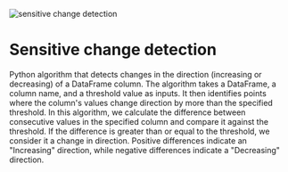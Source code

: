 ![sensitive change detection](https://github.com/edwardabah29/trend_detection/assets/98519652/23d1fcd6-35a4-4d29-a676-3995e9f03336)

# Sensitive change detection

Python algorithm that detects changes in the direction (increasing or decreasing) of a DataFrame column. The algorithm takes a DataFrame, a column name, and a threshold value as inputs. It then identifies points where the column's values change direction by more than the specified threshold.
In this algorithm, we calculate the difference between consecutive values in the specified column and compare it against the threshold. If the difference is greater than or equal to the threshold, we consider it a change in direction. Positive differences indicate an "Increasing" direction, while negative differences indicate a "Decreasing" direction.
